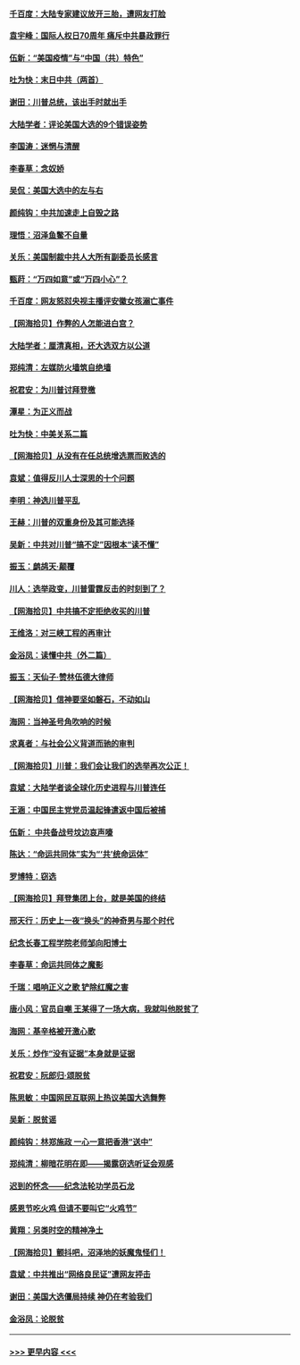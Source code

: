 #### [千百度：大陆专家建议放开三胎，遭网友打脸](../pages/nsc993/n12614456.md?t=12121351) 
#### [袁宇峰：国际人权日70周年 痛斥中共暴政罪行](../pages/nsc993/n12611965.md?t=12121351) 
#### [伍新：“美国疫情”与“中国（共）特色”](../pages/nsc993/n12611463.md?t=12121351) 
#### [吐为快：末日中共（两首）](../pages/nsc993/n12611461.md?t=12121351) 
#### [谢田：川普总统，该出手时就出手](../pages/nsc993/n12610905.md?t=12121351) 
#### [大陆学者：评论美国大选的9个错误姿势](../pages/nsc993/n12609586.md?t=12121351) 
#### [李国涛：迷惘与清醒](../pages/nsc993/n12607532.md?t=12121351) 
#### [李春草：念奴娇](../pages/nsc993/n12607083.md?t=12121351) 
#### [吴侃：美国大选中的左与右](../pages/nsc993/n12607054.md?t=12121351) 
#### [颜纯钩：中共加速走上自毁之路](../pages/nsc993/n12606473.md?t=12121351) 
#### [理悟：沼泽鱼鳖不自量](../pages/nsc993/n12606454.md?t=12121351) 
#### [关乐：美国制裁中共人大所有副委员长感言](../pages/nsc993/n12606442.md?t=12121351) 
#### [甄莳：“万四如意”或“万四小心”？](../pages/nsc993/n12606091.md?t=12121351) 
#### [千百度：网友怒怼央视主播评安徽女孩溺亡事件](../pages/nsc993/n12605370.md?t=12121351) 
#### [【网海拾贝】作弊的人怎能进白宫？](../pages/nsc993/n12603546.md?t=12121351) 
#### [大陆学者：厘清真相，还大选双方以公道](../pages/nsc993/n12603475.md?t=12121351) 
#### [郑纯清：左媒防火墙筑自绝墙](../pages/nsc993/n12602226.md?t=12121351) 
#### [祝君安：为川普讨拜登檄](../pages/nsc993/n12602199.md?t=12121351) 
#### [潭星：为正义而战](../pages/nsc993/n12600926.md?t=12121351) 
#### [吐为快：中美关系二篇](../pages/nsc993/n12600908.md?t=12121351) 
#### [【网海拾贝】从没有在任总统增选票而败选的](../pages/nsc993/n12600435.md?t=12121351) 
#### [袁斌：值得反川人士深思的十个问题](../pages/nsc993/n12600332.md?t=12121351) 
#### [李明：神选川普平乱](../pages/nsc993/n12599751.md?t=12121351) 
#### [王赫：川普的双重身份及其可能选择](../pages/nsc993/n12599723.md?t=12121351) 
#### [吴新：中共对川普“搞不定”因根本“读不懂”](../pages/nsc993/n12599502.md?t=12121351) 
#### [振玉：鹧鸪天‧颠覆](../pages/nsc993/n12599494.md?t=12121351) 
#### [川人：选举政变，川普雷霆反击的时刻到了？](../pages/nsc993/n12599291.md?t=12121351) 
#### [【网海拾贝】中共搞不定拒绝收买的川普](../pages/nsc993/n12598955.md?t=12121351) 
#### [王维洛：对三峡工程的再审计](../pages/nsc993/n12598436.md?t=12121351) 
#### [金浴凤：读懂中共（外二篇）](../pages/nsc993/n12597943.md?t=12121351) 
#### [振玉：天仙子‧赞林伍德大律师](../pages/nsc993/n12597929.md?t=12121351) 
#### [【网海拾贝】信神要坚如磐石，不动如山](../pages/nsc993/n12597901.md?t=12121351) 
#### [海网：当神圣号角吹响的时候](../pages/nsc993/n12595891.md?t=12121351) 
#### [求真者：与社会公义背道而驰的审判](../pages/nsc993/n12595868.md?t=12121351) 
#### [【网海拾贝】川普：我们会让我们的选举再次公正！](../pages/nsc993/n12594930.md?t=12121351) 
#### [袁斌：大陆学者谈全球化历史进程与川普连任](../pages/nsc993/n12594690.md?t=12121351) 
#### [王涵：中国民主党党员温起锋遣返中国后被捕](../pages/nsc993/n12594540.md?t=12121351) 
#### [伍新： 中共备战号坟边哀声嚎](../pages/nsc993/n12593086.md?t=12121351) 
#### [陈达：“命运共同体”实为“‘共’统命运体”](../pages/nsc993/n12590865.md?t=12121351) 
#### [罗博特：窃选](../pages/nsc993/n12590619.md?t=12121351) 
#### [【网海拾贝】拜登集团上台，就是美国的终结](../pages/nsc993/n12589725.md?t=12121351) 
#### [邢天行：历史上一夜“换头”的神奇男与那个时代](../pages/nsc993/n12589424.md?t=12121351) 
#### [纪念长春工程学院老师邹向阳博士](../pages/nsc993/n12585390.md?t=12121351) 
#### [李春草：命运共同体之魔影](../pages/nsc993/n12585026.md?t=12121351) 
#### [千瑞：唱响正义之歌 铲除红魔之害](../pages/nsc993/n12585002.md?t=12121351) 
#### [唐小风：官员自嘲 王某得了一场大病，我就叫他脱贫了](../pages/nsc993/n12584981.md?t=12121351) 
#### [海网：基辛格被开激心歌](../pages/nsc993/n12584946.md?t=12121351) 
#### [关乐：炒作“没有证据”本身就是证据](../pages/nsc993/n12583146.md?t=12121351) 
#### [祝君安：阮郎归‧颂脱贫](../pages/nsc993/n12583119.md?t=12121351) 
#### [陈思敏：中国网民互联网上热议美国大选舞弊](../pages/nsc993/n12582845.md?t=12121351) 
#### [吴新：脱贫谣](../pages/nsc993/n12580839.md?t=12121351) 
#### [颜纯钩：林郑施政 一心一意把香港“送中”](../pages/nsc993/n12580805.md?t=12121351) 
#### [郑纯清：柳暗花明在即——揭露窃选听证会观感](../pages/nsc993/n12580795.md?t=12121351) 
#### [迟到的怀念——纪念法轮功学员石龙](../pages/nsc993/n12580245.md?t=12121351) 
#### [感恩节吃火鸡  但请不要叫它“火鸡节”](../pages/nsc993/n12580252.md?t=12121351) 
#### [黄翔：另类时空的精神净土](../pages/nsc993/n12578638.md?t=12121351) 
#### [【网海拾贝】颤抖吧，沼泽地的妖魔鬼怪们！](../pages/nsc993/n12578552.md?t=12121351) 
#### [袁斌：中共推出“网络良民证”遭网友抨击](../pages/nsc993/n12578511.md?t=12121351) 
#### [谢田：美国大选僵局持续 神仍在考验我们](../pages/nsc993/n12577432.md?t=12121351) 
#### [金浴凤：论脱贫](../pages/nsc993/n12576386.md?t=12121351) 

----
#### [ >>> 更早内容 <<< ](../indexes/nsc993-earlier.md)
